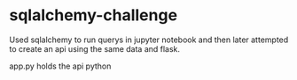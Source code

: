 # sqlalchemy-challenge

Used sqlalchemy to run querys in jupyter notebook and then later attempted to create an api using the same data and flask. 

app.py holds the api python 
